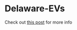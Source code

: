 # Delaware-EVs

Check out [this post](https://petermattia.com/articles/2017/11/08/delaware-evs.html) for more info
